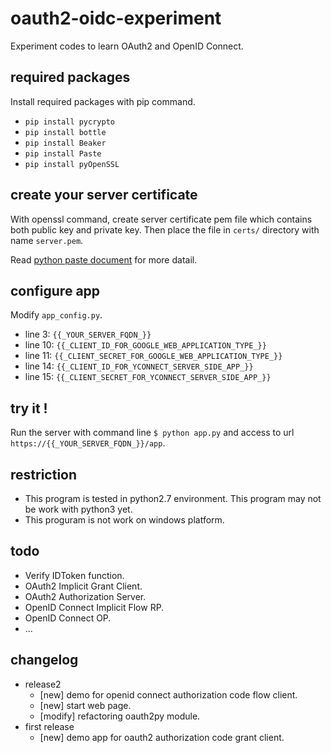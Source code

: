 oauth2-oidc-experiment
======================

Experiment codes to learn OAuth2 and OpenID Connect.


## required packages

Install required packages with pip command.

  * `pip install pycrypto`
  * `pip install bottle`
  * `pip install Beaker`
  * `pip install Paste`
  * `pip install pyOpenSSL`

## create your server certificate

With openssl command, create server certificate pem file which contains
both public key and private key. Then place the file in `certs/` directory
with name `server.pem`.

Read [python paste document](http://pythonpaste.org/modules/httpserver.html)
for more datail.


## configure app

Modify `app_config.py`.

  * line 3: `{{_YOUR_SERVER_FQDN_}}`
  * line 10: `{{_CLIENT_ID_FOR_GOOGLE_WEB_APPLICATION_TYPE_}}`
  * line 11: `{{_CLIENT_SECRET_FOR_GOOGLE_WEB_APPLICATION_TYPE_}}`
  * line 14: `{{_CLIENT_ID_FOR_YCONNECT_SERVER_SIDE_APP_}}`
  * line 15: `{{_CLIENT_SECRET_FOR_YCONNECT_SERVER_SIDE_APP_}}`

## try it !

Run the server with command line `$ python app.py` and access to url
`https://{{_YOUR_SERVER_FQDN_}}/app`.

## restriction

  * This program is tested in python2.7 environment. 
    This program may not be work with python3 yet.
  * This proguram is not work on windows platform.

## todo

  * Verify IDToken function.
  * OAuth2 Implicit Grant Client.
  * OAuth2 Authorization Server.
  * OpenID Connect Implicit Flow RP.
  * OpenID Connect OP.
  * ...

## changelog

  * release2
    * [new] demo for openid connect authorization code flow client.
    * [new] start web page.
    * [modify] refactoring oauth2py module.
  * first release
    * [new] demo app for oauth2 authorization code grant client.
